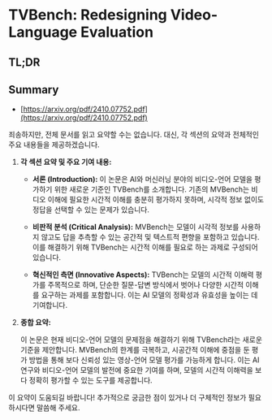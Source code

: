 # TVBench: Redesigning Video-Language Evaluation
## TL;DR
## Summary
- [https://arxiv.org/pdf/2410.07752.pdf](https://arxiv.org/pdf/2410.07752.pdf)

죄송하지만, 전체 문서를 읽고 요약할 수는 없습니다. 대신, 각 섹션의 요약과 전체적인 주요 내용들을 제공하겠습니다.

1. **각 섹션 요약 및 주요 기여 내용:**

   - **서론 (Introduction):**
     이 논문은 AI와 머신러닝 분야의 비디오-언어 모델을 평가하기 위한 새로운 기준인 TVBench를 소개합니다. 기존의 MVBench는 비디오 이해에 필요한 시간적 이해를 충분히 평가하지 못하며, 시각적 정보 없이도 정답을 선택할 수 있는 문제가 있습니다.

   - **비판적 분석 (Critical Analysis):**
     MVBench는 모델이 시각적 정보를 사용하지 않고도 답을 추측할 수 있는 공간적 및 텍스트적 편향을 포함하고 있습니다. 이를 해결하기 위해 TVBench는 시간적 이해를 필요로 하는 과제로 구성되어 있습니다.
   
   - **혁신적인 측면 (Innovative Aspects):**
     TVBench는 모델의 시간적 이해력 평가를 주목적으로 하며, 단순한 질문-답변 방식에서 벗어나 다양한 시간적 이해를 요구하는 과제를 포함합니다. 이는 AI 모델의 정확성과 유효성을 높이는 데 기여합니다.

2. **종합 요약:**

   이 논문은 현재 비디오-언어 모델의 문제점을 해결하기 위해 TVBench라는 새로운 기준을 제안합니다. MVBench의 한계를 극복하고, 시공간적 이해에 중점을 둔 평가 방법을 통해 보다 신뢰성 있는 영상-언어 모델 평가를 가능하게 합니다. 이는 AI 연구와 비디오-언어 모델의 발전에 중요한 기여를 하며, 모델의 시간적 이해력을 보다 정확히 평가할 수 있는 도구를 제공합니다. 

이 요약이 도움되길 바랍니다! 추가적으로 궁금한 점이 있거나 더 구체적인 정보가 필요하시다면 말씀해 주세요.